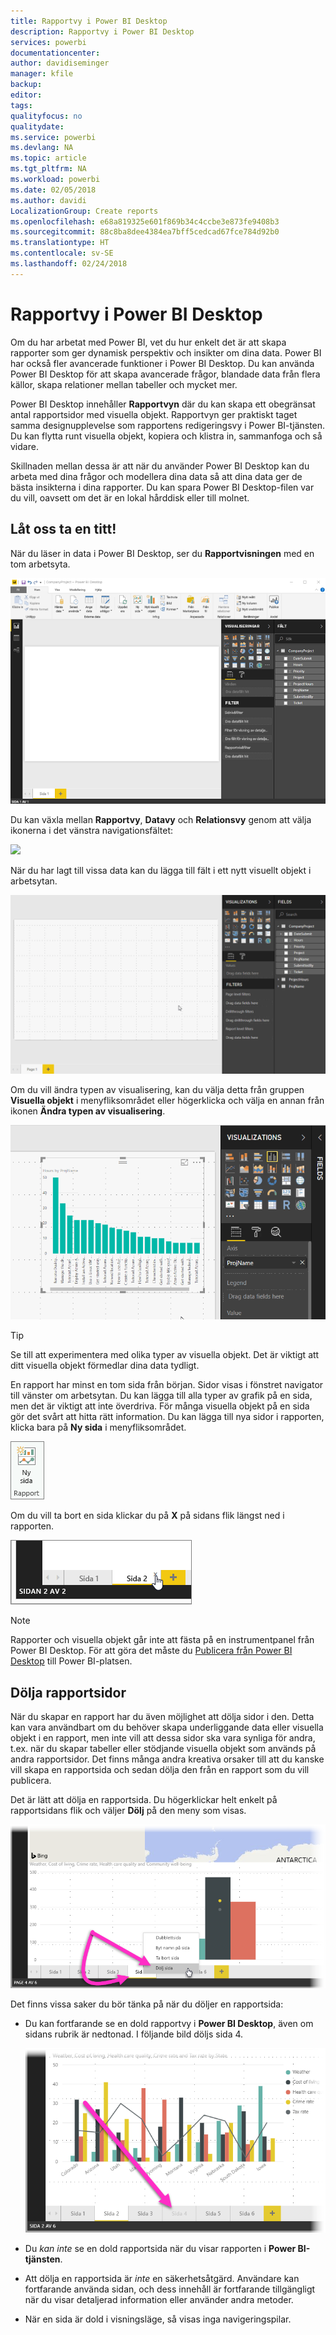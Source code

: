 ```yaml
---
title: Rapportvy i Power BI Desktop
description: Rapportvy i Power BI Desktop
services: powerbi
documentationcenter: 
author: davidiseminger
manager: kfile
backup: 
editor: 
tags: 
qualityfocus: no
qualitydate: 
ms.service: powerbi
ms.devlang: NA
ms.topic: article
ms.tgt_pltfrm: NA
ms.workload: powerbi
ms.date: 02/05/2018
ms.author: davidi
LocalizationGroup: Create reports
ms.openlocfilehash: e68a819325e601f869b34c4ccbe3e873fe9408b3
ms.sourcegitcommit: 88c8ba8dee4384ea7bff5cedcad67fce784d92b0
ms.translationtype: HT
ms.contentlocale: sv-SE
ms.lasthandoff: 02/24/2018
---
```

# <a name="report-view-in-power-bi-desktop"></a>Rapportvy i Power BI Desktop
Om du har arbetat med Power BI, vet du hur enkelt det är att skapa rapporter som ger dynamisk perspektiv och insikter om dina data. Power BI har också fler avancerade funktioner i Power BI Desktop. Du kan använda Power BI Desktop för att skapa avancerade frågor, blandade data från flera källor, skapa relationer mellan tabeller och mycket mer.

Power BI Desktop innehåller **Rapportvyn** där du kan skapa ett obegränsat antal rapportsidor med visuella objekt. Rapportvyn ger praktiskt taget samma designupplevelse som rapportens redigeringsvy i Power BI-tjänsten. Du kan flytta runt visuella objekt, kopiera och klistra in, sammanfoga och så vidare.

Skillnaden mellan dessa är att när du använder Power BI Desktop kan du arbeta med dina frågor och modellera dina data så att dina data ger de bästa insikterna i dina rapporter. Du kan spara Power BI Desktop-filen var du vill, oavsett om det är en lokal hårddisk eller till molnet.

## <a name="lets-take-a-look"></a>Låt oss ta en titt!
När du läser in data i Power BI Desktop, ser du **Rapportvisningen** med en tom arbetsyta.

![](media/desktop-report-view/pbi_reportviewinpbidesigner_reportview.png)

Du kan växla mellan **Rapportvy**, **Datavy** och **Relationsvy** genom att välja ikonerna i det vänstra navigationsfältet:

![](media/desktop-report-view/pbi_reportviewinpbidesigner_changeview.png)

När du har lagt till vissa data kan du lägga till fält i ett nytt visuellt objekt i arbetsytan.

![](media/desktop-report-view/pbid_reportview_addvis.gif)

Om du vill ändra typen av visualisering, kan du välja detta från gruppen **Visuella objekt** i menyfliksområdet eller högerklicka och välja en annan från ikonen **Ändra typen av visualisering**.

![](media/desktop-report-view/pbid_reportview_changevis.gif)

> [!TIP]
> Se till att experimentera med olika typer av visuella objekt. Det är viktigt att ditt visuella objekt förmedlar dina data tydligt.
> 
> 

En rapport har minst en tom sida från början. Sidor visas i fönstret navigator till vänster om arbetsytan. Du kan lägga till alla typer av grafik på en sida, men det är viktigt att inte överdriva. För många visuella objekt på en sida gör det svårt att hitta rätt information. Du kan lägga till nya sidor i rapporten, klicka bara på **Ny sida** i menyfliksområdet.

![](media/desktop-report-view/pbidesignerreportviewnewpage.png)

Om du vill ta bort en sida klickar du på **X** på sidans flik längst ned i rapporten.

![](media/desktop-report-view/pbi_reportviewinpbidesigner_deletepage.png)

> [!NOTE]
> Rapporter och visuella objekt går inte att fästa på en instrumentpanel från Power BI Desktop. För att göra det måste du [Publicera från Power BI Desktop](desktop-upload-desktop-files.md) till Power BI-platsen.

## <a name="hide-report-pages"></a>Dölja rapportsidor

När du skapar en rapport har du även möjlighet att dölja sidor i den. Detta kan vara användbart om du behöver skapa underliggande data eller visuella objekt i en rapport, men inte vill att dessa sidor ska vara synliga för andra, t.ex. när du skapar tabeller eller stödjande visuella objekt som används på andra rapportsidor. Det finns många andra kreativa orsaker till att du kanske vill skapa en rapportsida och sedan dölja den från en rapport som du vill publicera. 

Det är lätt att dölja en rapportsida. Du högerklickar helt enkelt på rapportsidans flik och väljer **Dölj** på den meny som visas.

![](media/desktop-report-view/report-view_05.png)

Det finns vissa saker du bör tänka på när du döljer en rapportsida:

* Du kan fortfarande se en dold rapportvy i **Power BI Desktop**, även om sidans rubrik är nedtonad. I följande bild döljs sida 4.

    ![](media/desktop-report-view/report-view_06.png)

* Du *kan inte* se en dold rapportsida när du visar rapporten i **Power BI-tjänsten**.

* Att dölja en rapportsida är *inte* en säkerhetsåtgärd. Användare kan fortfarande använda sidan, och dess innehåll är fortfarande tillgängligt när du visar detaljerad information eller använder andra metoder.

* När en sida är dold i visningsläge, så visas inga navigeringspilar.

